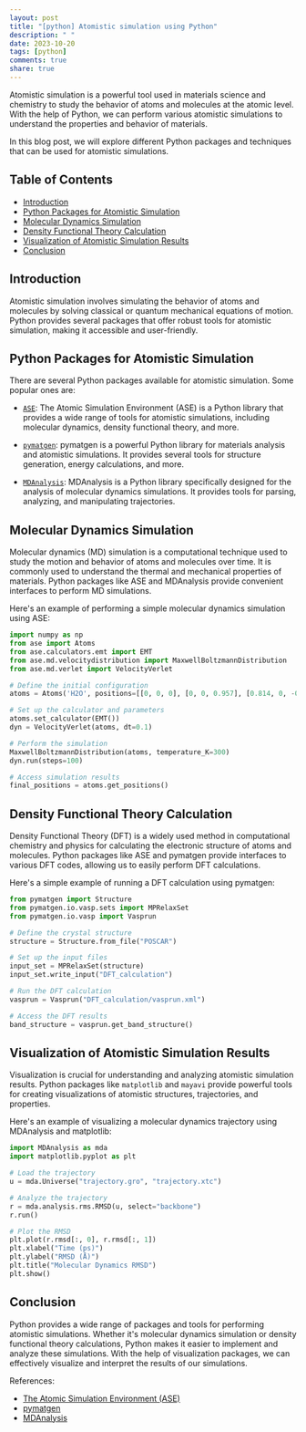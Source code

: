 ```yaml
---
layout: post
title: "[python] Atomistic simulation using Python"
description: " "
date: 2023-10-20
tags: [python]
comments: true
share: true
---
```


Atomistic simulation is a powerful tool used in materials science and chemistry to study the behavior of atoms and molecules at the atomic level. With the help of Python, we can perform various atomistic simulations to understand the properties and behavior of materials.

In this blog post, we will explore different Python packages and techniques that can be used for atomistic simulations.

## Table of Contents
- [Introduction](#introduction)
- [Python Packages for Atomistic Simulation](#python-packages-for-atomistic-simulation)
- [Molecular Dynamics Simulation](#molecular-dynamics-simulation)
- [Density Functional Theory Calculation](#density-functional-theory-calculation)
- [Visualization of Atomistic Simulation Results](#visualization-of-atomistic-simulation-results)
- [Conclusion](#conclusion)

## Introduction

Atomistic simulation involves simulating the behavior of atoms and molecules by solving classical or quantum mechanical equations of motion. Python provides several packages that offer robust tools for atomistic simulation, making it accessible and user-friendly.

## Python Packages for Atomistic Simulation

There are several Python packages available for atomistic simulation. Some popular ones are:

- [`ASE`](https://wiki.fysik.dtu.dk/ase/): The Atomic Simulation Environment (ASE) is a Python library that provides a wide range of tools for atomistic simulations, including molecular dynamics, density functional theory, and more.

- [`pymatgen`](https://pymatgen.org/): pymatgen is a powerful Python library for materials analysis and atomistic simulations. It provides several tools for structure generation, energy calculations, and more.

- [`MDAnalysis`](https://www.mdanalysis.org/): MDAnalysis is a Python library specifically designed for the analysis of molecular dynamics simulations. It provides tools for parsing, analyzing, and manipulating trajectories.

## Molecular Dynamics Simulation

Molecular dynamics (MD) simulation is a computational technique used to study the motion and behavior of atoms and molecules over time. It is commonly used to understand the thermal and mechanical properties of materials. Python packages like ASE and MDAnalysis provide convenient interfaces to perform MD simulations.

Here's an example of performing a simple molecular dynamics simulation using ASE:

```python
import numpy as np
from ase import Atoms
from ase.calculators.emt import EMT
from ase.md.velocitydistribution import MaxwellBoltzmannDistribution
from ase.md.verlet import VelocityVerlet

# Define the initial configuration
atoms = Atoms('H2O', positions=[[0, 0, 0], [0, 0, 0.957], [0.814, 0, -0.239]])

# Set up the calculator and parameters
atoms.set_calculator(EMT())
dyn = VelocityVerlet(atoms, dt=0.1)

# Perform the simulation
MaxwellBoltzmannDistribution(atoms, temperature_K=300)
dyn.run(steps=100)

# Access simulation results
final_positions = atoms.get_positions()
```

## Density Functional Theory Calculation

Density Functional Theory (DFT) is a widely used method in computational chemistry and physics for calculating the electronic structure of atoms and molecules. Python packages like ASE and pymatgen provide interfaces to various DFT codes, allowing us to easily perform DFT calculations.

Here's a simple example of running a DFT calculation using pymatgen:

```python
from pymatgen import Structure
from pymatgen.io.vasp.sets import MPRelaxSet
from pymatgen.io.vasp import Vasprun

# Define the crystal structure
structure = Structure.from_file("POSCAR")

# Set up the input files
input_set = MPRelaxSet(structure)
input_set.write_input("DFT_calculation")

# Run the DFT calculation
vasprun = Vasprun("DFT_calculation/vasprun.xml")

# Access the DFT results
band_structure = vasprun.get_band_structure()

```

## Visualization of Atomistic Simulation Results

Visualization is crucial for understanding and analyzing atomistic simulation results. Python packages like `matplotlib` and `mayavi` provide powerful tools for creating visualizations of atomistic structures, trajectories, and properties.

Here's an example of visualizing a molecular dynamics trajectory using MDAnalysis and matplotlib:

```python
import MDAnalysis as mda
import matplotlib.pyplot as plt

# Load the trajectory
u = mda.Universe("trajectory.gro", "trajectory.xtc")

# Analyze the trajectory
r = mda.analysis.rms.RMSD(u, select="backbone")
r.run()

# Plot the RMSD
plt.plot(r.rmsd[:, 0], r.rmsd[:, 1])
plt.xlabel("Time (ps)")
plt.ylabel("RMSD (Å)")
plt.title("Molecular Dynamics RMSD")
plt.show()
```

## Conclusion

Python provides a wide range of packages and tools for performing atomistic simulations. Whether it's molecular dynamics simulation or density functional theory calculations, Python makes it easier to implement and analyze these simulations. With the help of visualization packages, we can effectively visualize and interpret the results of our simulations.

References:
- [The Atomic Simulation Environment (ASE)](https://wiki.fysik.dtu.dk/ase/)
- [pymatgen](https://pymatgen.org/)
- [MDAnalysis](https://www.mdanalysis.org/)